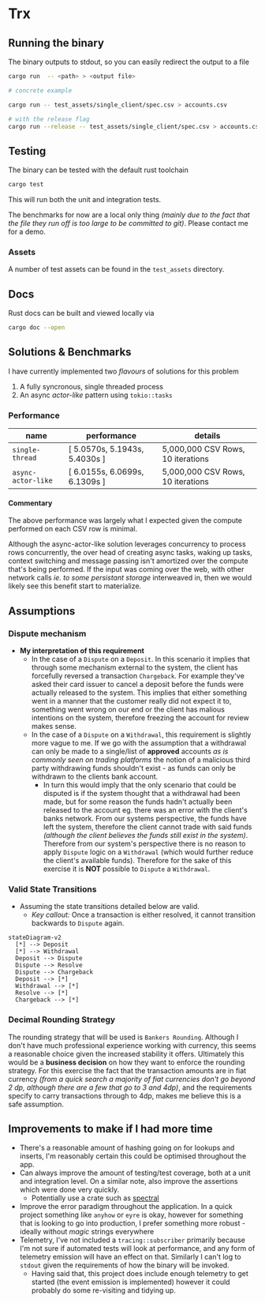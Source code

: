 # Trx

## Running the binary

The binary outputs to stdout, so you can easily redirect the output to a file

```sh
cargo run  -- <path> > <output file>

# concrete example

cargo run -- test_assets/single_client/spec.csv > accounts.csv

# with the release flag
cargo run --release -- test_assets/single_client/spec.csv > accounts.csv
```

## Testing

The binary can be tested with the default rust toolchain

```sh
cargo test
```

This will run both the unit and integration tests.

The benchmarks for now are a local only thing _(mainly due to the fact that the file they run off is too large to be
committed to git)_. Please contact me for a demo.

### Assets

A number of test assets can be found in the `test_assets` directory.

## Docs

Rust docs can be built and viewed locally via

```sh
cargo doc --open
```

## Solutions & Benchmarks

I have currently implemented two _flavours_ of solutions for this problem
1. A fully syncronous, single threaded process
2. An async _actor-like_ pattern using `tokio::tasks`

### Performance

| name | performance | details |
|---|---| ---|
|`single-thread`| [ 5.0570s, 5.1943s, 5.4030s ]| 5,000,000 CSV Rows, 10 iterations|
|`async-actor-like`| [ 6.0155s, 6.0699s, 6.1309s ]| 5,000,000 CSV Rows, 10 iterations|

#### Commentary

The above performance was largely what I expected given the compute performed on each CSV row is minimal.

Although the async-actor-like solution leverages concurrency to process rows concurrently, the over head of creating async tasks,
waking up tasks, context switching and message passing isn't amortized over the compute that's being performed. If the
input was coming over the web, with other network calls _ie. to some persistant storage_ interweaved in, then we would
likely see this benefit start to materialize.

## Assumptions

### Dispute mechanism

- **My interpretation of this requirement**
  - In the case of a `Dispute` on a `Deposit`. In this scenario it implies that through some
    mechanism external to the system, the client has forcefully reversed a transaction `Chargeback`. For example they've asked their
    card issuer to cancel a deposit before the funds were actually released to the system. This implies that either
    something went in a manner that the customer really did not expect it to, something went wrong on our end or the client has
    malious intentions on the system, therefore freezing the account for review makes sense.
  - In the case of a `Dispute` on a `Withdrawal`, this requirement is slightly more vague to me. If we go with the
    assumption that a withdrawal can only be made to a single/list of **approved** accounts _as is commonly seen on
    trading platforms_ the notion of a malicious third party withdrawing funds shouldn't exist - as funds can only be
    withdrawn to the clients bank account.
    - In turn this would imply that the only scenario that could be disputed is if the system thought that a
      withdrawal had been made, but for some reason the funds hadn't actually been released to the account eg. there was
      an error with the client's banks network. From our
      systems perspective, the funds have left the system, therefore the client cannot trade with said funds _(although
      the client believes the funds still exist in the system)_. Therefore from our system's perspective there is no reason
      to apply `Dispute` logic on a `Withdrawal` (which would further reduce the client's available funds). Therefore for
      the sake of this exercise it is **NOT** possible to `Dispute` a `Withdrawal`.

### Valid State Transitions

- Assuming the state transitions detailed below are valid.
  - _Key callout:_ Once a transaction is either resolved, it cannot transition backwards to `Dispute` again.

```mermaid
stateDiagram-v2
  [*] --> Deposit
  [*] --> Withdrawal
  Deposit --> Dispute
  Dispute --> Resolve
  Dispute --> Chargeback
  Deposit --> [*]
  Withdrawal --> [*]
  Resolve --> [*]
  Chargeback --> [*]
```

### Decimal Rounding Strategy

The rounding strategy that will be used is `Bankers Rounding`. Although I don't have much
professional experience working with currency, this seems a reasonable choice given the increased stability it offers.
Ultimately this would be a **business decision** on how they want to enforce the rounding strategy. For this exercise the
fact that the transaction amounts are in fiat currency _(from a quick search a majority of fiat currencies don't go beyond 2 dp, although there
are a few that go to 3 and 4dp)_, and the requirements specify to carry transactions through to 4dp, makes me believe
this is a safe assumption.

## Improvements to make if I had more time

- There's a reasonable amount of hashing going on for lookups and inserts, I'm reasonably certain this could be optimised throughout the app.
- Can always improve the amount of testing/test coverage, both at a unit and integration level. On a similar note, also improve the assertions which were done very quickly.
  - Potentially use a crate such as [spectral](https://docs.rs/spectral/latest/spectral/)
- Improve the error paradigm throughout the application. In a quick project something like `anyhow` or `eyre` is okay,
  however for something that is looking to go into production, I prefer something more robust - ideally without _magic_
  strings everywhere
- Telemetry, I've not included a `tracing::subscriber` primarily because I'm not sure if automated tests will look at
  performance, and any form of telemetry emission will have an effect on that. Similarly I can't log to `stdout` given
  the requirements of how the binary will be invoked.
    - Having said that, this project does include enough telemetry to get started (the event emission is implemented)
      however it could probably do some re-visiting and tidying up.
